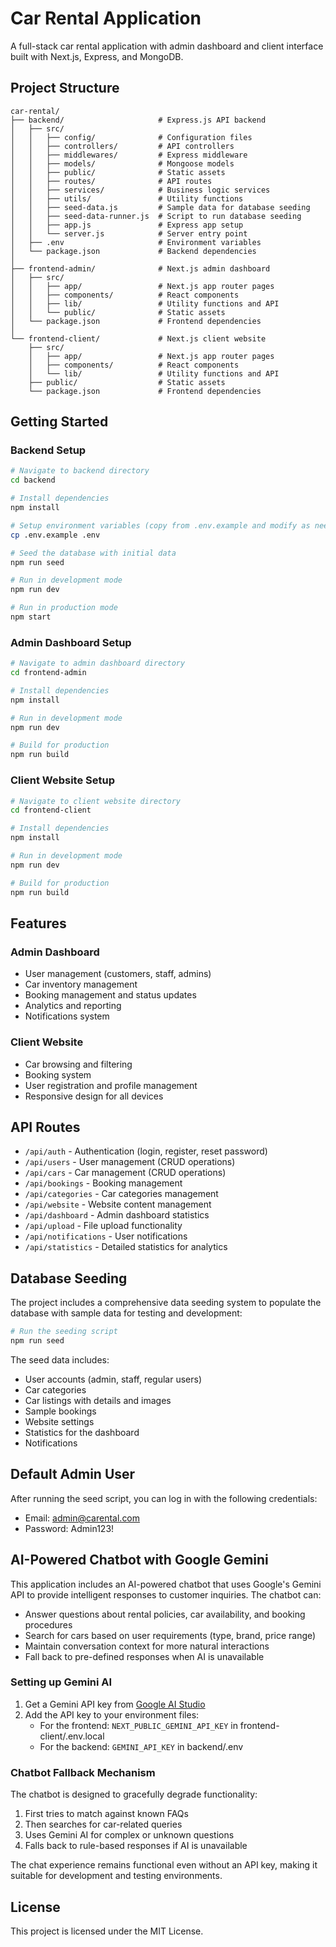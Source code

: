# Car Rental Application

A full-stack car rental application with admin dashboard and client interface built with Next.js, Express, and MongoDB.

## Project Structure

```
car-rental/
├── backend/                     # Express.js API backend
│   ├── src/
│   │   ├── config/              # Configuration files
│   │   ├── controllers/         # API controllers
│   │   ├── middlewares/         # Express middleware
│   │   ├── models/              # Mongoose models
│   │   ├── public/              # Static assets
│   │   ├── routes/              # API routes
│   │   ├── services/            # Business logic services
│   │   ├── utils/               # Utility functions
│   │   ├── seed-data.js         # Sample data for database seeding
│   │   ├── seed-data-runner.js  # Script to run database seeding
│   │   ├── app.js               # Express app setup
│   │   └── server.js            # Server entry point
│   ├── .env                     # Environment variables
│   └── package.json             # Backend dependencies
│
├── frontend-admin/              # Next.js admin dashboard
│   ├── src/
│   │   ├── app/                 # Next.js app router pages
│   │   ├── components/          # React components
│   │   ├── lib/                 # Utility functions and API
│   │   └── public/              # Static assets
│   └── package.json             # Frontend dependencies
│
└── frontend-client/             # Next.js client website
    ├── src/
    │   ├── app/                 # Next.js app router pages 
    │   ├── components/          # React components
    │   └── lib/                 # Utility functions and API
    ├── public/                  # Static assets
    └── package.json             # Frontend dependencies
```

## Getting Started

### Backend Setup

```bash
# Navigate to backend directory
cd backend

# Install dependencies
npm install

# Setup environment variables (copy from .env.example and modify as needed)
cp .env.example .env

# Seed the database with initial data
npm run seed

# Run in development mode
npm run dev

# Run in production mode
npm start
```

### Admin Dashboard Setup

```bash
# Navigate to admin dashboard directory
cd frontend-admin

# Install dependencies
npm install

# Run in development mode
npm run dev

# Build for production
npm run build
```

### Client Website Setup

```bash
# Navigate to client website directory
cd frontend-client

# Install dependencies
npm install

# Run in development mode
npm run dev

# Build for production
npm run build
```

## Features

### Admin Dashboard
- User management (customers, staff, admins)
- Car inventory management
- Booking management and status updates
- Analytics and reporting
- Notifications system

### Client Website
- Car browsing and filtering
- Booking system
- User registration and profile management
- Responsive design for all devices

## API Routes

- `/api/auth` - Authentication (login, register, reset password)
- `/api/users` - User management (CRUD operations)
- `/api/cars` - Car management (CRUD operations)
- `/api/bookings` - Booking management
- `/api/categories` - Car categories management
- `/api/website` - Website content management
- `/api/dashboard` - Admin dashboard statistics
- `/api/upload` - File upload functionality
- `/api/notifications` - User notifications
- `/api/statistics` - Detailed statistics for analytics

## Database Seeding

The project includes a comprehensive data seeding system to populate the database with sample data for testing and development:

```bash
# Run the seeding script
npm run seed
```

The seed data includes:
- User accounts (admin, staff, regular users)
- Car categories
- Car listings with details and images
- Sample bookings
- Website settings
- Statistics for the dashboard
- Notifications

## Default Admin User

After running the seed script, you can log in with the following credentials:

- Email: admin@carental.com
- Password: Admin123!

## AI-Powered Chatbot with Google Gemini

This application includes an AI-powered chatbot that uses Google's Gemini API to provide intelligent responses to customer inquiries. The chatbot can:

- Answer questions about rental policies, car availability, and booking procedures
- Search for cars based on user requirements (type, brand, price range)
- Maintain conversation context for more natural interactions
- Fall back to pre-defined responses when AI is unavailable

### Setting up Gemini AI

1. Get a Gemini API key from [Google AI Studio](https://aistudio.google.com/app/apikey)
2. Add the API key to your environment files:
   - For the frontend: `NEXT_PUBLIC_GEMINI_API_KEY` in frontend-client/.env.local
   - For the backend: `GEMINI_API_KEY` in backend/.env

### Chatbot Fallback Mechanism

The chatbot is designed to gracefully degrade functionality:
1. First tries to match against known FAQs
2. Then searches for car-related queries
3. Uses Gemini AI for complex or unknown questions
4. Falls back to rule-based responses if AI is unavailable

The chat experience remains functional even without an API key, making it suitable for development and testing environments.

## License

This project is licensed under the MIT License. 